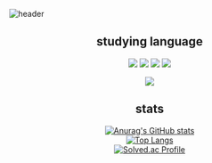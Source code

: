 ![header](https://capsule-render.vercel.app/api?type=waving&color=gradient&height=300&section=header&text=Welcome)


<div align="center">

 ## studying language

<img src="https://img.shields.io/badge/Python-3776AB?style=flat-square&logo=Python&logoColor=white"/>

<img src="https://img.shields.io/badge/JavaScript-F7DF1E?style=flat-square&logo=JavaScript&logoColor=white"/>

<img src="https://img.shields.io/badge/C-00599C?style=flat-square&logo=C&logoColor=white"/>

<img src="https://img.shields.io/badge/HTML5-E34F26?style=flat-square&logo=HTML5&logoColor=white"/>

<img src="https://img.shields.io/badge/MySQL-4479A1?style=flat-square&logo=MySQL&logoColor=white"/><br/>

## stats
[![Anurag's GitHub stats](https://github-readme-stats.vercel.app/api?username=kimwonu-bit)](https://github.com/anuraghazra/github-readme-stats)
  <br/>
 [![Top Langs](https://github-readme-stats.vercel.app/api/top-langs/?username=kimwonu-bit)](https://github.com/anuraghazra/github-readme-stats)
 <br/>
 [![Solved.ac Profile](http://mazassumnida.wtf/api/v2/generate_badge?boj=kwnu09)](https://solved.ac/kwnu09/)
</div>
